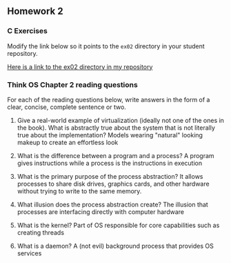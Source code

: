 ## Homework 2

### C Exercises

Modify the link below so it points to the `ex02` directory in your
student repository.

[Here is a link to the ex02 directory in my repository](https://github.com/YOUR_GITHUB_USERNAME_HERE/ExercisesInC/tree/master/exercises/ex02)

### Think OS Chapter 2 reading questions

For each of the reading questions below, write answers in the form of
a clear, concise, complete sentence or two.

1. Give a real-world example of virtualization (ideally not one of
the ones in the book).  What is abstractly true about the system that
is not literally true about the implementation?  Models wearing "natural" looking makeup to create an effortless look

2. What is the difference between a program and a process? A program gives instructions while a process is the instructions in execution

3. What is the primary purpose of the process abstraction? It allows processes to share disk drives, graphics cards, and other hardware without trying to write to the same memory.

4. What illusion does the process abstraction create? The illusion that processes are interfacing directly with computer hardware

5. What is the kernel? Part of OS responsible for core capabilities such as creating threads

6. What is a daemon? A (not evil) background process that provides OS services
